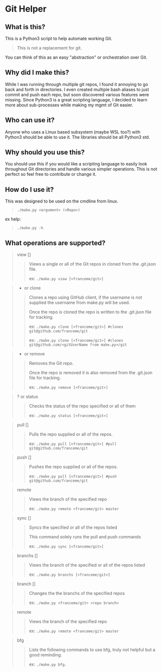 # Git Helper

## What is this?

This is a Python3 script to help automate working Git.

> This is not a replacement for git.

You can think of this as an easy "abstraction" or orchestration over Git.

## Why did I make this?

While I was running through multiple git repos, I found it annoying to go back and forth in directories.
I even created multiple bash aliases to just commit and push each repo, but soon discovered various features were missing.
Since Python3 is a great scripting language, I decided to learn more about sub-processes while making my mgmt of Git easier.

## Who can use it?

Anyone who uses a Linux based subsystem (maybe WSL too?) with Python3 should be able to use it.
The libraries should be all Python3 std.

## Why should you use this?

You should use this if you would like a scripting language to easily look throughout Git directories and handle various simpler operations.
This is not perfect so feel free to contribute or change it.

## How do I use it?

This was designed to be used on the cmdline from linux.

> ```./make.py <argument> (<Repo>)```

ex help:
> ```./make.py -h```

## What operations are supported?

> view [<Directory>]
>> Views a single or all of the Git repos in cloned from the .git.json file.
>>
>> ex: ```./make.py view [<franceme/git>]```

> + or clone <Repo>
>> Clones a repo using GitHub client, if the username is not supplied the username from make.py will be used.
>>
>> Once the repo is cloned the repo is written to the .git.json file for tracking.
>>
>> ex: ```./make.py clone [<franceme/git>] #clones git@github.com/franceme/git```
>>
>> ex: ```./make.py clone [<franceme/git>] #clones git@github.com/<gitUserName from make.py>/git```

> - or remove <Repo>
>> Removes the Git repo.
>>
>> Once the repo is removed it is also removed from the .git.json file for tracking.
>>
>> ex: ```./make.py remove [<franceme/git>]```

> ? or status <Repo>
>> Checks the status of the repo specified or all of them
>>
>> ex: ```./make.py status [<franceme/git>]```

> pull [<Directory>]
>> Pulls the repo supplied or all of the repos.
>>
>> ex: ```./make.py pull [<franceme/git>] #pull git@github.com/franceme/git```

> push [<Directory>]
>> Pushes the repo supplied or all of the repos.
>>
>> ex: ```./make.py pull [<franceme/git>] #push git@github.com/franceme/git```

> remote <Directory>
>> Views the branch of the specified repo
>>
>> ex: ```./make.py remote <franceme/git> master```

> sync [<Directory>]
>> Syncs the specified or all of the repos listed
>>
>> This command solely runs the pull and push commands
>>
>> ex: ```./make.py sync [<franceme/git>]```

> branchs [<Directory>]
>> Views the branch of the specified or all of the repos listed
>>
>> ex: ```./make.py branchs [<franceme/git>]```

> branch [<Directory>]
>> Changes the  the branchs of the specified repos
>>
>> ex: ```./make.py <franceme/git> <repo branch>```

> remote <Directory>
>> Views the branch of the specified repo
>>
>> ex: ```./make.py remote <franceme/git> master```

> bfg
>> Lists the following commands to use bfg, truly not helpful but a good reminding.
>>
>> ex: ```./make.py bfg.```
